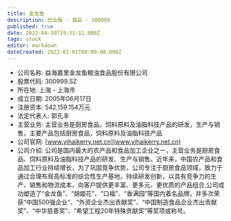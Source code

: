 ```yaml
---
title: 金龙鱼
description: 创业板 - 食品 - 300999
published: true
date: 2022-04-30T19:31:11.000Z
tags: stock
editor: markdown
dateCreated: 2022-01-01T00:00:00.000Z
---
```


- 公司名称: 益海嘉里金龙鱼粮油食品股份有限公司
- 股票代码: 300999.SZ
- 所在地: 上海 - 上海市
- 成立日期: 2005年06月17日
- 注册资本: 542,159.154万元
- 法定代表人: 郭孔丰
- 主营业务: 主营业务是厨房食品，饲料原料及油脂科技产品的研发，生产与销售，主要产品包括厨房食品，饲料原料及油脂科技产品
- 公司官网: [www.yihaikerry.net.cn](www.yihaikerry.net.cn)
- 公司介绍: 公司是国内最大的农产品和食品加工企业之一，主营业务是厨房食品、饲料原料及油脂科技产品的研发、生产与销售。近年来，中国农产品和食品加工行业持续增长，为了巩固竞争优势，公司专注于厨房食品领域，致力于通过合理布局高标准的综合性生产基地，持续研发创新，以具有竞争力的生产、销售和物流成本，向客户提供更丰富、更多元、更优质的产品组合,公司成功塑造了“金龙鱼”、“胡姬花”、“口福”、“香满园”等国内着名品牌，并多次荣获“中国500强企业”、“外资企业杰出贡献奖”、“中国制造食品企业杰出贡献奖”、“中华慈善奖”、“希望工程20年特殊贡献奖”等奖项或称号。


